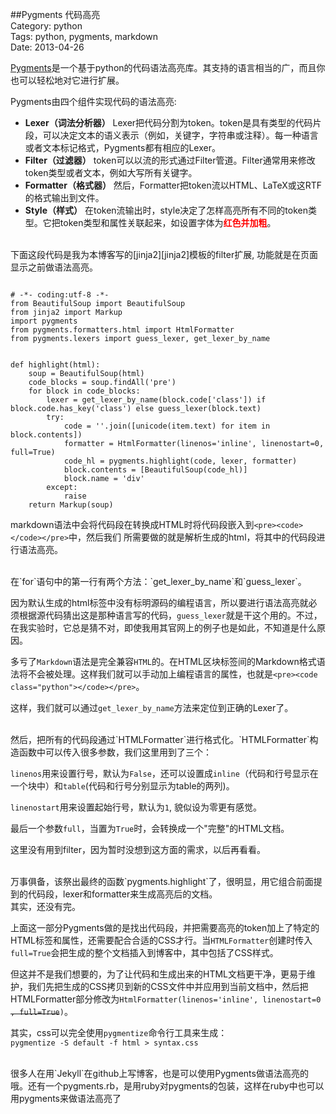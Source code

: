 ##Pygments 代码高亮  
Category: python  
Tags: python, pygments, markdown   
Date: 2013-04-26



[Pygments][pygments]是一个基于python的代码语法高亮库。其支持的语言相当的广，而且你也可以轻松地对它进行扩展。

Pygments由四个组件实现代码的语法高亮:

* **Lexer（词法分析器）** Lexer把代码分割为token。token是具有类型的代码片段，可以决定文本的语义表示（例如，关键字，字符串或注释）。每一种语言或者文本标记格式，Pygments都有相应的Lexer。
* **Filter（过滤器）** token可以以流的形式通过Filter管道。Filter通常用来修改token类型或者文本，例如大写所有关键字。
* **Formatter（格式器）** 然后，Formatter把token流以HTML、LaTeX或这RTF的格式输出到文件。
* **Style（样式）** 在token流输出时，style决定了怎样高亮所有不同的token类型。它把token类型和属性关联起来，如设置字体为<span style="color:red">**红色并加粗**</span>。

<br>
下面这段代码是我为本博客写的[jinja2][jinja2]模板的filter扩展, 功能就是在页面显示之前做语法高亮。

<pre><code class="python">
# -*- coding:utf-8 -*-
from BeautifulSoup import BeautifulSoup
from jinja2 import Markup
import pygments
from pygments.formatters.html import HtmlFormatter
from pygments.lexers import guess_lexer, get_lexer_by_name


def highlight(html):
    soup = BeautifulSoup(html)
    code_blocks = soup.findAll('pre')
    for block in code_blocks:
        lexer = get_lexer_by_name(block.code['class']) if block.code.has_key('class') else guess_lexer(block.text)
        try:
            code = ''.join([unicode(item.text) for item in block.contents])
            formatter = HtmlFormatter(linenos='inline', linenostart=0, full=True)
            code_hl = pygments.highlight(code, lexer, formatter)
            block.contents = [BeautifulSoup(code_hl)]
            block.name = 'div'
        except:
            raise
    return Markup(soup)</code></pre>

markdown语法中会将代码段在转换成HTML时将代码段嵌入到`<pre><code></code></pre>`中，然后我们
所需要做的就是解析生成的html，将其中的代码段进行语法高亮。

<br>
在`for`语句中的第一行有两个方法：`get_lexer_by_name`和`guess_lexer`。

因为默认生成的html标签中没有标明源码的编程语言，所以要进行语法高亮就必须根据源代码猜出这是那种语言写的代码，`guess_lexer`就是干这个用的。不过，在我实验时，它总是猜不对，即使我用其官网上的例子也是如此，不知道是什么原因。

多亏了`Markdown`语法是完全兼容`HTML`的。在HTML区块标签间的Markdown格式语法将不会被处理。这样我们就可以手动加上编程语言的属性，也就是`<pre><code class="python"></code></pre>`。

这样，我们就可以通过`get_lexer_by_name`方法来定位到正确的Lexer了。

<br>
然后，把所有的代码段通过`HTMLFormatter`进行格式化。`HTMLFormatter`构造函数中可以传入很多参数，我们这里用到了三个：

`linenos`用来设置行号，默认为`False`，还可以设置成`inline`（代码和行号显示在一个块中）和`table`(代码和行号分别显示为table的两列)。

`linenostart`用来设置起始行号，默认为`1`, 貌似设为零更有感觉。

最后一个参数`full`，当置为`True`时，会转换成一个"完整"的HTML文档。

这里没有用到filter，因为暂时没想到这方面的需求，以后再看看。

<br>
万事俱备，该祭出最终的函数`pygments.highlight`了，很明显，用它组合前面提到的代码段，lexer和formatter来生成高亮后的文档。

<br>
其实，还没有完。

上面这一部分Pygments做的是找出代码段，并把需要高亮的token加上了特定的HTML标签和属性，还需要配合合适的CSS才行。当`HTMLFormatter`创建时传入`full=True`会把生成的整个文档插入到博客中，其中包括了CSS样式。

但这并不是我们想要的，为了让代码和生成出来的HTML文档更干净，更易于维护，我们先把生成的CSS拷贝到新的CSS文件中并应用到当前文档中，然后把HTMLFormatter部分修改为`HtmlFormatter(linenos='inline', linenostart=0 `<strike>`, full=True`</strike>`)`。

其实，css可以完全使用`pygmentize`命令行工具来生成：  
`pygmentize -S default -f html > syntax.css`

<br>
很多人在用`Jekyll`在github上写博客，也是可以使用Pygments做语法高亮的哦。还有一个pygments.rb，是用ruby对pygments的包装，这样在ruby中也可以用pygments来做语法高亮了

[jinja2]: http://jinja.pocoo.org/ 
[pygments]: http://pygments.org/
